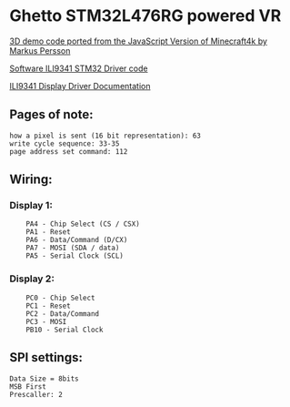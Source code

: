 # Ghetto STM32L476RG powered VR

[3D demo code ported from the JavaScript Version of Minecraft4k by Markus Persson](https://jsfiddle.net/uzMPU)

[Software ILI9341 STM32 Driver code](https://www.hackster.io/theembeddedthings/embedded-graphics-display-stm32-and-ili9341-tft-integration-0551bb)

[ILI9341 Display Driver Documentation](http://www.lcdwiki.com/res/MSP2807/ILI9341%20Datasheet.pdf)

## Pages of note:
	how a pixel is sent (16 bit representation): 63
	write cycle sequence: 33-35
	page address set command: 112

## Wiring:
### Display 1:
		PA4 - Chip Select (CS / CSX)
		PA1 - Reset
		PA6 - Data/Command (D/CX)
		PA7 - MOSI (SDA / data)
		PA5 - Serial Clock (SCL)

### Display 2:
		PC0 - Chip Select
		PC1 - Reset
		PC2 - Data/Command
		PC3 - MOSI
		PB10 - Serial Clock

## SPI settings:
	Data Size = 8bits
	MSB First
	Prescaller: 2
